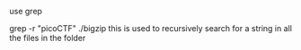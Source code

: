 use grep

grep -r "picoCTF" ./bigzip
this is used to recursively search for a string in all the files in the folder